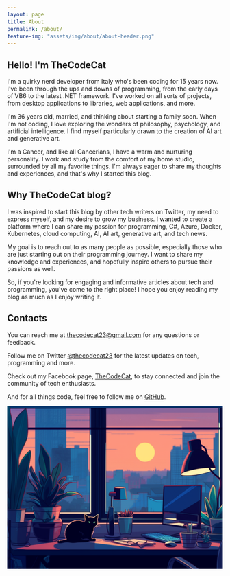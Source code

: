 ```yaml
---
layout: page
title: About
permalink: /about/
feature-img: "assets/img/about/about-header.png"
---
```


## Hello! I'm TheCodeCat

I'm a quirky nerd developer from Italy who's been coding for 15 years now. I've been through the ups and downs of programming, from the early days of VB6 to the latest .NET framework. I've worked on all sorts of projects, from desktop applications to libraries, web applications, and more.

I'm 36 years old, married, and thinking about starting a family soon. When I'm not coding, I love exploring the wonders of philosophy, psychology, and artificial intelligence. I find myself particularly drawn to the creation of AI art and generative art.

I'm a Cancer, and like all Cancerians, I have a warm and nurturing personality. I work and study from the comfort of my home studio, surrounded by all my favorite things. I'm always eager to share my thoughts and experiences, and that's why I started this blog.

## Why TheCodeCat blog?

I was inspired to start this blog by other tech writers on Twitter, my need to express myself, and my desire to grow my business. I wanted to create a platform where I can share my passion for programming, C#, Azure, Docker, Kubernetes, cloud computing, AI, AI art, generative art, and tech news.

My goal is to reach out to as many people as possible, especially those who are just starting out on their programming journey. I want to share my knowledge and experiences, and hopefully inspire others to pursue their passions as well.

So, if you're looking for engaging and informative articles about tech and programming, you've come to the right place! I hope you enjoy reading my blog as much as I enjoy writing it.

## Contacts

You can reach me at [thecodecat23@gmail.com](mailto:thecodecat23@gmail.com) for any questions or feedback.

Follow me on Twitter [@thecodecat23](https://twitter.com/thecodecat23) for the latest updates on tech, programming and more.

Check out my Facebook page, [TheCodeCat](https://www.facebook.com/profile.php?id=100090223107344), to stay connected and join the community of tech enthusiasts.

And for all things code, feel free to follow me on [GitHub](https://github.com/thecodecat23).

<p align="center">
  <img src="assets/img/about/about.png" alt="TheCodeCat Studio">
</p>